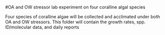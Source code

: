 #OA and OW stressor lab experiment on four coralline algal species

Four species of coralline algae will be collected and acclimated under both OA and OW stressors.
This folder will contain the growth rates, spp. ID/molecular data, and daily reports
